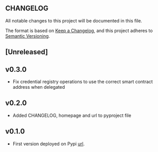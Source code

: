## CHANGELOG

All notable changes to this project will be documented in this file.

The format is based on [Keep a Changelog](https://keepachangelog.com/en/1.0.0/),
and this project adheres to [Semantic Versioning](https://semver.org/spec/v2.0.0.html).

## [Unreleased]

## v0.3.0

- Fix credential registry operations to use the correct smart contract address when delegated

## v0.2.0

- Added CHANGELOG, homepage and url to pyproject file

## v0.1.0

- First version deployed on Pypi [url](https://pypi.org/manage/project/alastria-identity/release/0.1.0/).
